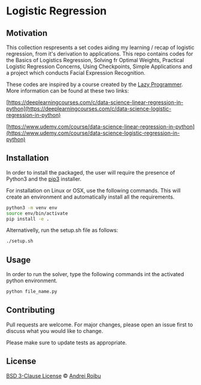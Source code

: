 # Logistic Regression
## Motivation
This collection respresents a set codes aiding my learning / recap of logistic regression, from it's derivation to applications. This repo contains codes for the Basics of Logistics Regression, Solving fr Optimal Weights, Practical Logistic Regression Concerns, Using Checkpoints, Simple Applications and a project which conducts Facial Expression Recognition.

These codes are inspired by a course created by the [Lazy Programmer](https://github.com/lazyprogrammer). More information can be found at these two links:

[https://deeplearningcourses.com/c/data-science-linear-regression-in-python](https://deeplearningcourses.com/c/data-science-logistic-regression-in-python)

[https://www.udemy.com/course/data-science-linear-regression-in-python](https://www.udemy.com/course/data-science-logistic-regression-in-python)

## Installation
In order to install the packaged, the user will require the presence of Python3 and the [pip3](https://pip.pypa.io/en/stable/) installer. 

For installation on Linux or OSX, use the following commands. This will create an environment and automatically install all the requirements.

```bash
python3 -m venv env
source env/bin/activate
pip install -e .
```

Alternativelly, run the setup.sh file as follows:

```bash
./setup.sh
```

## Usage
In order to run the solver, type the following commands int the activated python environment. 

```python
python file_name.py
```

## Contributing
Pull requests are welcome. For major changes, please open an issue first to discuss what you would like to change.

Please make sure to update tests as appropriate.

## License
[BSD 3-Clause License](https://opensource.org/licenses/BSD-3-Clause) © [Andrei Roibu](https://github.com/AndreiRoibu)
